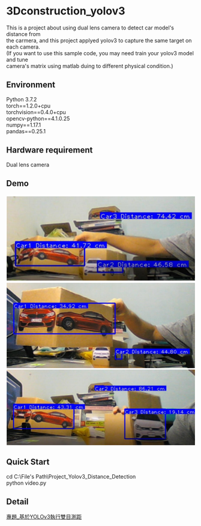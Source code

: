 # 3Dconstruction_yolov3 
This is a project about using dual lens camera to detect car model's distance from  
the carmera, and this project applyed yolov3 to capture the same target on each camera.  
(If you want to use this sample code, you may need train your yolov3 model and tune  
camera's matrix using matlab duing to different physical condition.)

## Environment
Python 3.7.2  
torch==1.2.0+cpu  
torchvision==0.4.0+cpu  
opencv-python==4.1.0.25  
numpy==1.17.1  
pandas==0.25.1  

## Hardware requirement  
Dual lens camera

## Demo  
![Demo Pic](https://github.com/ycc789741ycc/3Dconstruction_yolov3/blob/master/Demo.png "Demo Pic")

## Quick Start 
cd C:\File's Path\Project_Yolov3_Distance_Detection  
python video.py  

## Detail 
[專題_基於YOLOv3執行雙目測距](https://github.com/ycc789741ycc/3Dconstruction_yolov3/blob/master/%E5%B0%88%E9%A1%8C_%E5%9F%BA%E6%96%BCYOLOv3%E5%9F%B7%E8%A1%8C%E9%9B%99%E7%9B%AE%E6%B8%AC%E8%B7%9D.pdf)  
